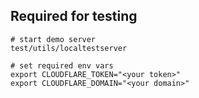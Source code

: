 ## Required for testing
```
# start demo server
test/utils/localtestserver 

# set required env vars
export CLOUDFLARE_TOKEN="<your token>"
export CLOUDFLARE_DOMAIN="<your domain>"
```